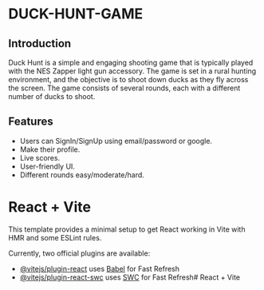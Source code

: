 # DUCK-HUNT-GAME

## Introduction
Duck Hunt is a simple and engaging shooting game that is typically played with the NES Zapper light gun accessory. The game is set in a rural hunting environment, and the objective is to shoot down ducks as they fly across the screen. The game consists of several rounds, each with a different number of ducks to shoot.

## Features
- Users can SignIn/SignUp using email/password or google.
- Make their profile.
- Live scores.
- User-friendly UI.
- Different rounds easy/moderate/hard.

# React + Vite

This template provides a minimal setup to get React working in Vite with HMR and some ESLint rules.

Currently, two official plugins are available:

- [@vitejs/plugin-react](https://github.com/vitejs/vite-plugin-react/blob/main/packages/plugin-react/README.md) uses [Babel](https://babeljs.io/) for Fast Refresh
- [@vitejs/plugin-react-swc](https://github.com/vitejs/vite-plugin-react-swc) uses [SWC](https://swc.rs/) for Fast Refresh# React + Vite

